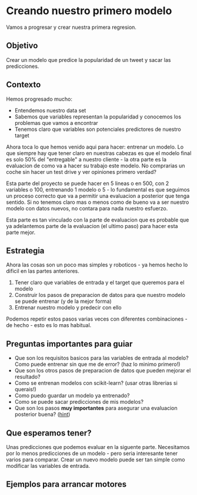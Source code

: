 # Creando nuestro primero modelo
Vamos a progresar y crear nuestra primera regresion.

## Objetivo
Crear un modelo que predice la popularidad de un tweet y sacar las predicciones.

## Contexto
Hemos progresado mucho:

* Entendemos nuestro data set
* Sabemos que variables representan la popularidad y conocemos los problemas que vamos a encontrar
* Tenemos claro que variables son potenciales predictores de nuestro target

Ahora toca lo que hemos venido aqui para hacer: entrenar un modelo. Lo que siempre hay que tener claro en nuestras cabezas es que el modelo final es solo 50% del "entregable" a nuestro cliente - la otra parte es la evaluacion de como va a hacer su trabajo este modelo. No comprarias un coche sin hacer un test drive y ver opiniones primero verdad?

Esta parte del proyecto se puede hacer en 5 lineas o en 500, con 2 variables o 100, entrenando 1 modelo o 5 - lo fundamental es que seguimos un proceso correcto que va a permitir una evaluacion a posterior que tenga sentido. Si no tenemos claro mas o menos como de bueno va a ser nuestro modelo con datos nuevos, no contara para nada nuestro esfuerzo.

Esta parte es tan vinculado con la parte de evaluacion que es probable que ya adelantemos parte de la evaluacion (el ultimo paso) para hacer esta parte mejor.

## Estrategia
Ahora las cosas son un poco mas simples y roboticos - ya hemos hecho lo dificil en las partes anteriores.

1. Tener claro que variables de entrada y el target que queremos para el modelo
2. Construir los pasos de preparacion de datos para que nuestro modelo se puede entrenar (y de la mejor forma)
3. Entrenar nuestro modelo y predecir con ello

Podemos repetir estos pasos varias veces con diferentes combinaciones - de hecho - esto es lo mas habitual.

## Preguntas importantes para guiar

* Que son los requisitos basicos para las variables de entrada al modelo? Como puede entrenar sin que me de error? (haz lo minimo primero!)
* Que son los otros pasos de preparacion de datos que pueden mejorar el resultado?
* Como se entrenan modelos con scikit-learn? (usar otras librerias si querais!)
* Como puedo guardar un modelo ya entrenado?
* Como se puede sacar predicciones de mis modelos?
* Que son los pasos **muy importantes** para asegurar una evaluacion posterior buena? ([hint](https://scikit-learn.org/stable/modules/generated/sklearn.model_selection.train_test_split.html))

## Que esperamos tener?
Unas predicciones que podemos evaluar en la siguente parte. Necesitamos por lo menos predicciones de un modelo - pero seria interesante tener varios para comparar. Crear un nuevo modelo puede ser tan simple como modificar las variables de entrada.

## Ejemplos para arrancar motores
